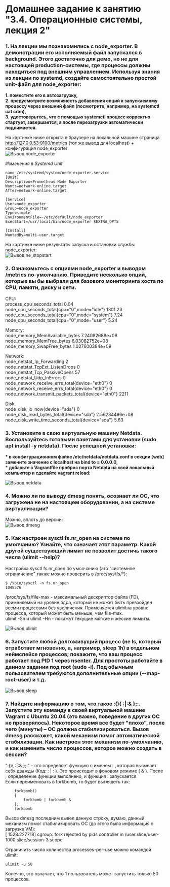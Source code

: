 # Домашнее задание к занятию "3.4. Операционные системы, лекция 2"  

### 1. На лекции мы познакомились с node_exporter. В демонстрации его исполняемый файл запускался в background. Этого достаточно для демо, но не для настоящей production-системы, где процессы должны находиться под внешним управлением. Используя знания из лекции по systemd, создайте самостоятельно простой unit-файл для node_exporter:
__1. поместите его в автозагрузку,__  
__2. предусмотрите возможность добавления опций к запускаемому процессу через внешний файл (посмотрите, например, на systemctl cat cron),__  
__3. удостоверьтесь, что с помощью systemctl процесс корректно стартует, завершается, а после перезагрузки автоматически поднимается.__  

На картинке ниже открыта в браузере на локальной машине страница http://127.0.0.53:9100/metrics (тот же вывод для localhost) + конфигурация node_exporter:  
![Вывод node_exporter](https://github.com/Bura-M/devops-netology/blob/main/03-sysadmin-04-os/img/node_exporter.PNG "node_exporter web")  

_Изменения в Systemd Unit_  

	nano /etc/systemd/system/node_exporter.service
	[Unit]
	Description=Prometheus Node Exporter
	Wants=network-online.target
	After=network-online.target

	[Service]
	User=node_exporter
	Group=node_exporter
	Type=simple
	EnvironmentFile=-/etc/default/node_exporter
	ExecStart=/usr/local/bin/node_exporter $EXTRA_OPTS

	[Install]
	WantedBy=multi-user.target

На картинке ниже результаты запуска и остановки службы node_exporter:  
![Вывод ne_stopstart](https://github.com/Bura-M/devops-netology/blob/main/03-sysadmin-04-os/img/ne_stopstart.PNG "node_exporter stop&start")  

### 2. Ознакомьтесь с опциями node_exporter и выводом /metrics по-умолчанию. Приведите несколько опций, которые вы бы выбрали для базового мониторинга хоста по CPU, памяти, диску и сети.  
CPU:  
process_cpu_seconds_total 0.04
node_cpu_seconds_total{cpu="0",mode="idle"} 1301.23
node_cpu_seconds_total{cpu="0",mode="system"} 7.24
node_cpu_seconds_total{cpu="0",mode="user"} 5.24  

Memory:  
node_memory_MemAvailable_bytes 7.24082688e+08  
node_memory_MemFree_bytes 6.03082752e+08  
node_memory_SwapFree_bytes 1.027600384e+09  

Network:  
node_netstat_Ip_Forwarding 2  
node_netstat_TcpExt_ListenDrops 0  
node_netstat_Tcp_PassiveOpens 57  
node_netstat_Udp_InErrors 0  
node_network_receive_errs_total{device="eth0"} 0  
node_network_receive_errs_total{device="eth0"} 0  
node_network_transmit_packets_total{device="eth0"} 2211  

Disk:  
node_disk_io_now{device="sda"} 0  
node_disk_read_bytes_total{device="sda"} 2.56234496e+08  
node_disk_write_time_seconds_total{device="sda"} 5.63  

### 3. Установите в свою виртуальную машину Netdata. Воспользуйтесь готовыми пакетами для установки (sudo apt install -y netdata). После успешной установки:
__* в конфигурационном файле /etc/netdata/netdata.conf в секции [web] замените значение с localhost на bind to = 0.0.0.0,__  
__* добавьте в Vagrantfile проброс порта Netdata на свой локальный компьютер и сделайте vagrant reload:__  

![Вывод netdata](https://github.com/Bura-M/devops-netology/blob/main/03-sysadmin-04-os/img/netdata.PNG "netdata web")  

### 4. Можно ли по выводу dmesg понять, осознает ли ОС, что загружена не на настоящем оборудовании, а на системе виртуализации?  
Можно, вплоть до версии:  
![Вывод dmesg](https://github.com/Bura-M/devops-netology/blob/main/03-sysadmin-04-os/img/dmesg.PNG "dmesg")  

### 5. Как настроен sysctl fs.nr_open на системе по умолчанию? Узнайте, что означает этот параметр. Какой другой существующий лимит не позволит достичь такого числа (ulimit --help)?
Настройка sysctl fs.nr_open по умолчанию (это "системное ограничение" также можно проверить в /proc/sys/fs/*): 

	$ /sbin/sysctl -n fs.nr_open
	1048576  

/proc/sys/fs/file-max - максимальный дескриптор файла (FD), применяемый на уровне ядра, который не может быть превзойден всеми процессами без увеличения. Применяется ulimitна уровне процесса, который может быть меньше, чем file-max.  
ulimit -Sn и ulimit -Hn - покажут текущие мягкие и жеские лимиты.  

![Вывод ulimit](https://github.com/Bura-M/devops-netology/blob/main/03-sysadmin-04-os/img/ulimit.PNG "ulimit")  

### 6. Запустите любой долгоживущий процесс (не ls, который отработает мгновенно, а, например, sleep 1h) в отдельном неймспейсе процессов; покажите, что ваш процесс работает под PID 1 через nsenter. Для простоты работайте в данном задании под root (sudo -i). Под обычным пользователем требуются дополнительные опции (--map-root-user) и т.д.  
![Вывод sleep](https://github.com/Bura-M/devops-netology/blob/main/03-sysadmin-04-os/img/sleep.PNG "sleep")  


### 7. Найдите информацию о том, что такое :(){ :|:& };:. Запустите эту команду в своей виртуальной машине Vagrant с Ubuntu 20.04 (это важно, поведение в других ОС не проверялось). Некоторое время все будет "плохо", после чего (минуты) – ОС должна стабилизироваться. Вызов dmesg расскажет, какой механизм помог автоматической стабилизации. Как настроен этот механизм по-умолчанию, и как изменить число процессов, которое можно создать в сессии?  
":(){ :|:& };:" - это определяет функцию с именем : , которая вызывает себя дважды (Код: : | : ). Это происходит в фоновом режиме ( & ). После ; определение функции выполнено, и функция : запускается.  
Если переименовать в forkbomb, то будет выглядеть так:  

		forkbomb()  
		{  
			forkbomb | forkbomb &  
		};  
		forkbomb  

Вызов dmesg последним вывел данную строку, думаю, данный механизм помог стабилизировать ОС (до этого была информация о загрузке VM):  
[ 1528.227718] cgroup: fork rejected by pids controller in /user.slice/user-1000.slice/session-3.scope  

Ограничить число количества processes-per-use можно командой ulimit:  

	ulimit -u 50
	
Конечно, это означает, что 1 пользователь может запустить только 50 процессов.  


